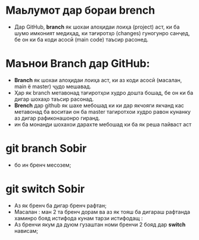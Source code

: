 # Маьлумот дар бораи  brench
- Дар GitHub, **branch** як шохаи алоҳидаи лоиҳа (project) аст, ки ба шумо имконият медиҳад, ки тағиротҳо (changes) гуногунро санҷед, бе он ки ба коди асосӣ (main code) таъсир расонед.
# Маънои Branch дар GitHub:
- **Branch** як шохаи алоҳидаи лоиҳа аст, ки аз коди асосӣ (масалан, main ё master) ҷудо мешавад.
- Ҳар як branch метавонад тағиротҳои худро дошта бошад, бе он ки ба дигар шохаҳо таъсир расонад.
- **Brench** дар github як шахе мебошад ки ки дар якчояги якчанд кас метавонад ба воситаи он ба master тагиротхои худро равон кунанку аз дигар рафиконашонро гиранд.
- ин ба монанди шохахои  дарахте мебошад ки ба як реша пайваст аст 
# git branch Sobir 
- бо ин бренч месозем;
#  git switch Sobir
- Aз як бренч ба дигар бренч рафтан;
- Масалан : ман 2 та бренч дорам ва аз як тояш ба дигараш рафтанда хаминро бояд истифода кунам
тарзи истифодащ :
- Aз бренчи якум да дуюм гузаштан номи бренчи 2 бояд дар **switch** нависам;